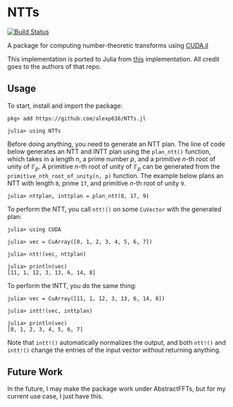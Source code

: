 # NTTs

[![Build Status](https://github.com/alexp616/NTTs.jl/actions/workflows/CI.yml/badge.svg?branch=main)](https://github.com/alexp616/NTTs.jl/actions/workflows/CI.yml?query=branch%3Amain)

A package for computing number-theoretic transforms using [CUDA.jl](https://github.com/JuliaGPU/CUDA.jl)

This implementation is ported to Julia from [this](https://github.com/Alisah-Ozcan/GPU-NTT) implementation.
All credit goes to the authors of that repo.

## Usage
To start, install and import the package:

```
pkg> add https://github.com/alexp616/NTTs.jl

julia> using NTTs
```

Before doing anything, you need to generate an NTT plan. The 
line of code below generates an NTT and INTT plan using the
`plan_ntt()` function, which takes in a length $n$, a prime 
number $p$, and a primitive $n$-th root of unity of $\mathbb{F}_p$. 
A primitive $n$-th root of unity of $\mathbb{F}_p$ can be generated 
from the `primitive_nth_root_of_unity(n, p)` function. The example 
below plans an NTT with length `8`, prime `17`, and primitive $n$-th root of unity `9`.
```
julia> nttplan, inttplan = plan_ntt(8, 17, 9)
```
To perform the NTT, you call `ntt!()` on some `CuVector` with 
the generated plan:
```
julia> using CUDA

julia> vec = CuArray([0, 1, 2, 3, 4, 5, 6, 7])

julia> ntt!(vec, nttplan)

julia> println(vec)
[11, 1, 12, 3, 13, 6, 14, 8]
```
To perform the INTT, you do the same thing:
```
julia> vec = CuArray([11, 1, 12, 3, 13, 6, 14, 8])

julia> intt!(vec, inttplan)

julia> println(vec)
[0, 1, 2, 3, 4, 5, 6, 7]
```

Note that `intt!()` automatically normalizes the output, 
and both `ntt!()` and `intt!()` change the entries of the 
input vector without returning anything.

## Future Work
In the future, I may make the package work under AbstractFFTs, but
for my current use case, I just have this.

